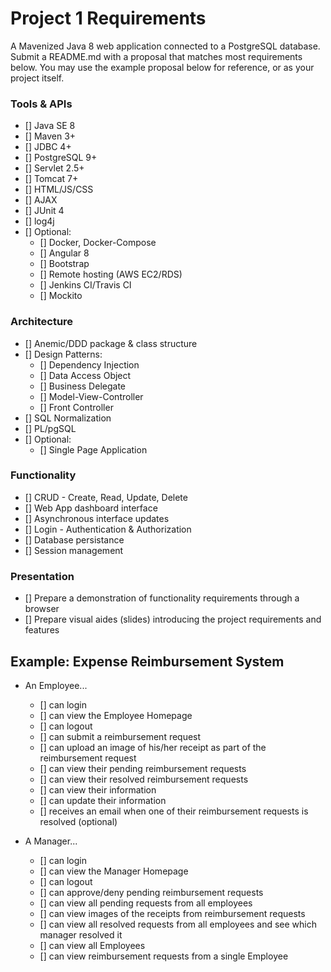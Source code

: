 # Project 1 Requirements
A Mavenized Java 8 web application connected to a PostgreSQL database. Submit a README.md with a proposal that matches most requirements below. You may use the example proposal below for reference, or as your project itself.

### Tools & APIs
- [] Java SE 8
- [] Maven 3+
- [] JDBC 4+
- [] PostgreSQL 9+
- [] Servlet 2.5+
- [] Tomcat 7+
- [] HTML/JS/CSS
- [] AJAX
- [] JUnit 4
- [] log4j 
- [] Optional:
    - [] Docker, Docker-Compose
    - [] Angular 8
    - [] Bootstrap
    - [] Remote hosting (AWS EC2/RDS)
    - [] Jenkins CI/Travis CI
    - [] Mockito

### Architecture
- [] Anemic/DDD package & class structure
- [] Design Patterns:
    - [] Dependency Injection
    - [] Data Access Object
    - [] Business Delegate
    - [] Model-View-Controller
    - [] Front Controller
- [] SQL Normalization
- [] PL/pgSQL
- [] Optional:
    - [] Single Page Application

### Functionality
- [] CRUD - Create, Read, Update, Delete
- [] Web App dashboard interface
- [] Asynchronous interface updates
- [] Login - Authentication & Authorization
- [] Database persistance
- [] Session management

### Presentation
- [] Prepare a demonstration of functionality requirements through a browser
- [] Prepare visual aides (slides) introducing the project requirements and features

## Example: Expense Reimbursement System
- An Employee...
    - [] can login
    - [] can view the Employee Homepage
    - [] can logout
    - [] can submit a reimbursement request
    - [] can upload an image of his/her receipt as part of the reimbursement request
    - [] can view their pending reimbursement requests
    - [] can view their resolved reimbursement requests
    - [] can view their information
    - [] can update their information
    - [] receives an email when one of their reimbursement requests is resolved (optional)

- A Manager...
    - [] can login
    - [] can view the Manager Homepage
    - [] can logout
    - [] can approve/deny pending reimbursement requests
    - [] can view all pending requests from all employees
    - [] can view images of the receipts from reimbursement requests
    - [] can view all resolved requests from all employees and see which manager resolved it
    - [] can view all Employees
    - [] can view reimbursement requests from a single Employee 